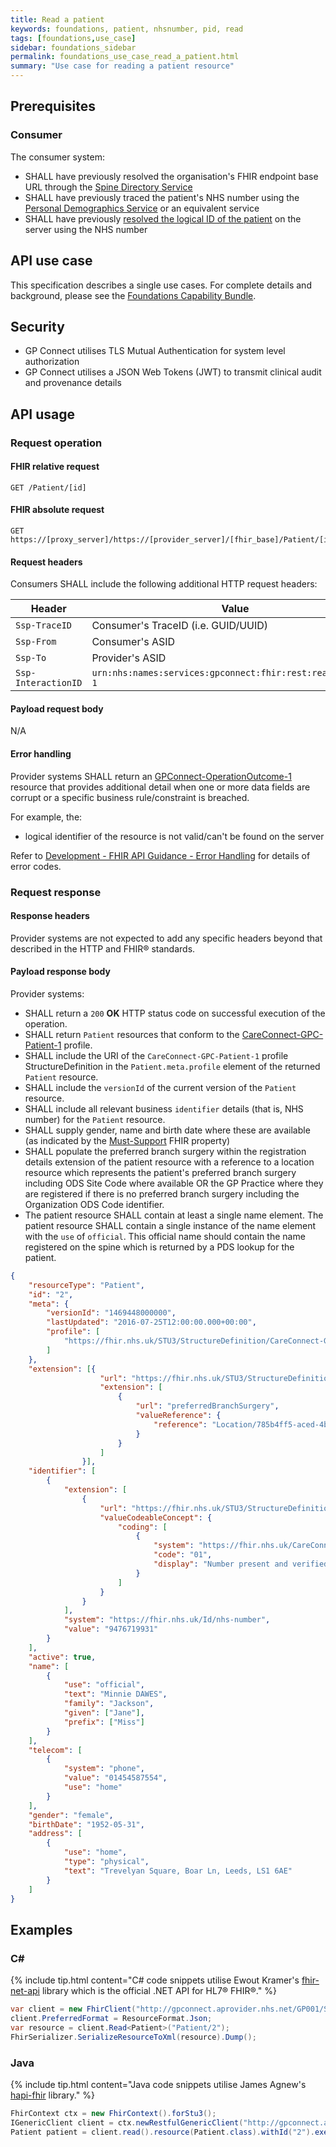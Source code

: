 ```yaml
---
title: Read a patient
keywords: foundations, patient, nhsnumber, pid, read
tags: [foundations,use_case]
sidebar: foundations_sidebar
permalink: foundations_use_case_read_a_patient.html
summary: "Use case for reading a patient resource"
---
```


## Prerequisites ##

### Consumer ###

The consumer system:

- SHALL have previously resolved the organisation's FHIR endpoint base URL through the [Spine Directory Service](https://nhsconnect.github.io/gpconnect/integration_spine_directory_service.html)
- SHALL have previously traced the patient's NHS number using the [Personal Demographics Service]( https://nhsconnect.github.io/gpconnect/integration_personal_demographic_service.html) or an equivalent service
- SHALL have previously [resolved the logical ID of the patient](https://nhsconnect.github.io/gpconnect/foundations_use_case_find_a_patient.html) on the server using the NHS number

## API use case ##

This specification describes a single use cases. For complete details and background, please see the [Foundations Capability Bundle](foundations.html).

## Security ##

- GP Connect utilises TLS Mutual Authentication for system level authorization
- GP Connect utilises a JSON Web Tokens (JWT) to transmit clinical audit and provenance details

## API usage ##

### Request operation ###

#### FHIR relative request ####

```http
GET /Patient/[id]
```

#### FHIR absolute request ####

```http
GET https://[proxy_server]/https://[provider_server]/[fhir_base]/Patient/[id]
```

#### Request headers ####

Consumers SHALL include the following additional HTTP request headers:

| Header               | Value |
|----------------------|-------|
| `Ssp-TraceID`        | Consumer's TraceID (i.e. GUID/UUID) |
| `Ssp-From`           | Consumer's ASID |
| `Ssp-To`             | Provider's ASID |
| `Ssp-InteractionID`  | `urn:nhs:names:services:gpconnect:fhir:rest:read:patient-1`|

#### Payload request body ####

N/A

#### Error handling ####

Provider systems SHALL return an [GPConnect-OperationOutcome-1](https://fhir.nhs.uk/STU3/StructureDefinition/GPConnect-OperationOutcome-1) resource that provides additional detail when one or more data fields are corrupt or a specific business rule/constraint is breached.

For example, the:

- logical identifier of the resource is not valid/can't be found on the server 

Refer to [Development - FHIR API Guidance - Error Handling](development_fhir_error_handling_guidance.html) for details of error codes.

### Request response ###

#### Response headers ####

Provider systems are not expected to add any specific headers beyond that described in the HTTP and FHIR&reg; standards.

#### Payload response body ####

Provider systems:

- SHALL return a `200` **OK** HTTP status code on successful execution of the operation.
- SHALL return `Patient` resources that conform to the [CareConnect-GPC-Patient-1](https://fhir.nhs.uk/STU3/StructureDefinition/CareConnect-GPC-Patient-1) profile.
- SHALL include the URI of the `CareConnect-GPC-Patient-1` profile StructureDefinition in the `Patient.meta.profile` element of the returned `Patient` resource.
- SHALL include the `versionId` of the current version of the `Patient` resource.
- SHALL include all relevant business `identifier` details (that is, NHS number) for the `Patient` resource.
- SHALL supply gender, name and birth date where these are available (as indicated by the [Must-Support](https://www.hl7.org/fhir/STU3/conformance-rules.html#mustSupport) FHIR property)
- SHALL populate the preferred branch surgery within the registration details extension of the patient resource with a reference to a location resource which represents the patient's preferred branch surgery including ODS Site Code where available OR the GP Practice where they are registered if there is no preferred branch surgery including the Organization ODS Code identifier.
- The patient resource SHALL contain at least a single name element. The patient resource SHALL contain a single instance of the name element with the `use` of `official`. This official name should contain the name registered on the spine which is returned by a PDS lookup for the patient.

```json
{
    "resourceType": "Patient",
    "id": "2",
    "meta": {
        "versionId": "1469448000000",
        "lastUpdated": "2016-07-25T12:00:00.000+00:00",
        "profile": [
            "https://fhir.nhs.uk/STU3/StructureDefinition/CareConnect-GPC-Patient-1"
        ]
    },
    "extension": [{
					"url": "https://fhir.nhs.uk/STU3/StructureDefinition/Extension-CareConnect-GPC-RegistrationDetails-1",
					"extension": [
						{
							"url": "preferredBranchSurgery",
							"valueReference": {
								"reference": "Location/785b4ff5-aced-4bdf-b7ed-34f92131ce97"
							}
						}
					]
				}],
    "identifier": [
        {
            "extension": [
                {
                    "url": "https://fhir.nhs.uk/STU3/StructureDefinition/Extension-CareConnect-GPC-NHSNumberVerificationStatus-1",
                    "valueCodeableConcept": {
                        "coding": [
                            {
                                "system": "https://fhir.nhs.uk/CareConnect-NHSNumberVerificationStatus-1",
                                "code": "01",
                                "display": "Number present and verified"
                            }
                        ]
                    }
                }
            ],
            "system": "https://fhir.nhs.uk/Id/nhs-number",
            "value": "9476719931"
        }
    ],
    "active": true,
    "name": [
        {
            "use": "official",
            "text": "Minnie DAWES",
            "family": "Jackson",
            "given": ["Jane"],
            "prefix": ["Miss"]
        }
    ],
    "telecom": [
        {
            "system": "phone",
            "value": "01454587554",
            "use": "home"
        }
    ],
    "gender": "female",
    "birthDate": "1952-05-31",
    "address": [
        {
            "use": "home",
            "type": "physical",
            "text": "Trevelyan Square, Boar Ln, Leeds, LS1 6AE"
        }
    ]
}
```

## Examples ##

### C# ###

{% include tip.html content="C# code snippets utilise Ewout Kramer's [fhir-net-api](https://github.com/ewoutkramer/fhir-net-api) library which is the official .NET API for HL7&reg; FHIR&reg;." %}

```csharp
var client = new FhirClient("http://gpconnect.aprovider.nhs.net/GP001/STU3/1/");
client.PreferredFormat = ResourceFormat.Json;
var resource = client.Read<Patient>("Patient/2");
FhirSerializer.SerializeResourceToXml(resource).Dump();
```

### Java ###

{% include tip.html content="Java code snippets utilise James Agnew's [hapi-fhir](https://github.com/jamesagnew/hapi-fhir/
) library." %}

```java
FhirContext ctx = new FhirContext().forStu3();
IGenericClient client = ctx.newRestfulGenericClient("http://gpconnect.aprovider.nhs.net/GP001/STU3/1/");
Patient patient = client.read().resource(Patient.class).withId("2").execute();
```

